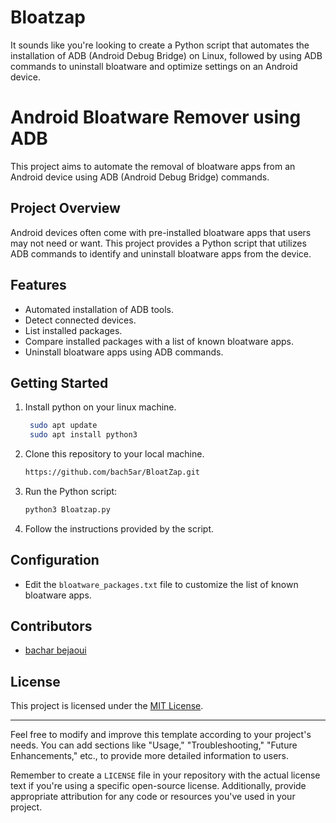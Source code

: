 # Bloatzap
It sounds like you're looking to create a Python script that automates the installation of ADB (Android Debug Bridge) on Linux, followed by using ADB commands to uninstall bloatware and optimize settings on an Android device. 
# Android Bloatware Remover using ADB

This project aims to automate the removal of bloatware apps from an Android device using ADB (Android Debug Bridge) commands.

## Project Overview

Android devices often come with pre-installed bloatware apps that users may not need or want. This project provides a Python script that utilizes ADB commands to identify and uninstall bloatware apps from the device.

## Features

- Automated installation of ADB tools.
- Detect connected devices.
- List installed packages.
- Compare installed packages with a list of known bloatware apps.
- Uninstall bloatware apps using ADB commands.

## Getting Started

1. Install python on your linux machine.
   ```bash
    sudo apt update
    sudo apt install python3
    ```
2. Clone this repository to your local machine.
    ```bash
   https://github.com/bach5ar/BloatZap.git
   ```

4. Run the Python script:

    ```bash
   python3 Bloatzap.py
    ```

5. Follow the instructions provided by the script.

## Configuration

- Edit the `bloatware_packages.txt` file to customize the list of known bloatware apps.

## Contributors

- [bachar bejaoui](https://github.com/bach5ar)

## License

This project is licensed under the [MIT License](LICENSE).

---

Feel free to modify and improve this template according to your project's needs. You can add sections like "Usage," "Troubleshooting," "Future Enhancements," etc., to provide more detailed information to users.

Remember to create a `LICENSE` file in your repository with the actual license text if you're using a specific open-source license. Additionally, provide appropriate attribution for any code or resources you've used in your project.
